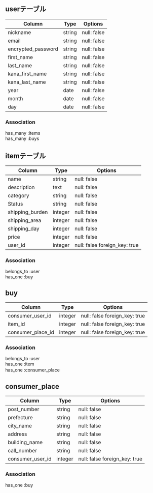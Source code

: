## userテーブル

|Column             |Type    |Options      |
|-------------------|--------|-------------|
| nickname          | string | null: false |
| email             | string | null: false |
| encrypted_password| string | null: false |
| first_name        | string | null: false |
| last_name         | string | null: false |
| kana_first_name   | string | null: false |
| kana_last_name    | string | null: false |
| year              | date   | null: false |
| month             | date   | null: false |
| day               | date   | null: false |


### Association
has_many :items  
has_many :buys


##  itemテーブル

|Column            |Type         |Options      |
|------------------|-------------|-------------|
| name             | string      | null: false |
| description      | text        | null: false |
| category         | string      | null: false |
| Status           | string      | null: false |
| shipping_burden  | integer     | null: false |
| shipping_area    | integer     | null: false |
| shipping_day     | integer     | null: false |
| price            | integer     | null: false |
| user_id          | integer     | null: false foreign_key: true |


### Association
belongs_to :user  
has_one :buy  


## buy

|Column            |Type         |Options      |
|------------------|-------------|-------------|
| consumer_user_id | integer     | null: false foreign_key: true |
| item_id          | integer     | null: false foreign_key: true |
| consumer_place_id| integer     | null: false foreign_key: true |


### Association
belongs_to :user  
has_one :item  
has_one :consumer_place  　

## consumer_place

|Column            |Type         |Options      |
|------------------|-------------|-------------|
| post_number      | string      | null: false |
| prefecture       | string      | null: false |
| city_name        | string      | null: false |
| address          | string      | null: false |
| building_name    | string      | null: false |
| call_number      | string      | null: false |
| consumer_user_id | integer     | null: false foreign_key: true |


### Association 
has_one :buy
